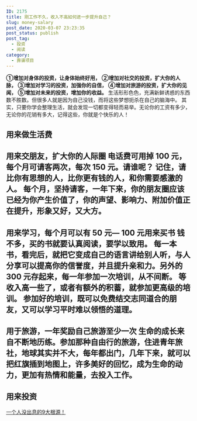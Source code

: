 ```yaml
---
ID: 2175
title: 刚工作不久，收入不高如何进一步提升自己？
slug: money-salary
post_date: 2020-03-07 23:23:35
post_status: publish
post_tag:
  - 投资
  - 阅读
category:
  - 靠谱项目
---
```

**①增加对身体的投资，让身体始终好用，** **②增加对社交的投资，扩大你的人脉，** **③增加对学习的投资，加强你的自信，** **④增加对旅游的投资，扩大你的见闻，** **⑤增加对未来的投资，增加你的收益。** 生活形形色色，充满新鲜诱惑的东西数不胜数。但很多人就是因为自己没钱，而将这些梦想扼杀在自己的脑海中。 其实，只要你学会整理生活，就会发现一切都变得轻而易举。无论你的工资有多少，无论你的花销有多大，记得这些，你就是个快乐的人！ 
## 用来做生活费

## 用来交朋友，扩大你的人际圈 电话费可用掉 100 元，每个月可请客两次，每次 150 元。请谁呢？ 记住，请比你有思想的人，比你更有钱的人，和你需要感激的人。 每个月，坚持请客，一年下来，你的朋友圈应该已经为你产生价值了，你的声望、影响力、附加价值正在提升，形象又好，又大方。 

## 用来学习，每个月可以有 50 元— 100 元用来买书 钱不多，买的书就要认真阅读，要学以致用。 每一本书，看完后，就把它变成自己的语言讲给别人听，与人分享可以提高你的信誉度，并且提升亲和力。另外的 300 元存起来，每一年参加一次培训，从不间断。 等收入高一些了，或者有额外的积蓄，就参加更高级的培训。 参加好的培训，既可以免费结交志同道合的朋友，又可以学习平时难以领悟的道理。 

## 用于旅游，一年奖励自己旅游至少一次 生命的成长来自不断地历练。参加那种自由行的旅游，住进青年旅社，地球其实并不大，每年都出门，几年下来，就可以把红旗插到地图上，许多美好的回忆，成为生命的动力，更加有热情和能量，去投入工作。 

## 用来投资

<a href="https://fendou.la/poor-man-born.html" data-schema-attribute="">一个人没出息的9大根源！</a>